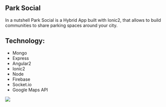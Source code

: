 ## Park Social

In a nutshell Park Social is a Hybrid App built with Ionic2, that allows to build communities to share parking spaces around your city.

<h2>Technology:</h2>
<ul>
    <li>Mongo</li>
    <li>Express</li>
    <li>Angular2</li>
    <li>Ionic2</li>
    <li>Node</li>
    <li>Firebase</li>
    <li>Socket.io</li>
    <li>Google Maps API</li>
</ul>
<img src="https://firebasestorage.googleapis.com/v0/b/parksocial-175216.appspot.com/o/images%2Fparksocial.png?alt=media&token=74b8211e-4304-4339-8a32-093b0f46b317" />
